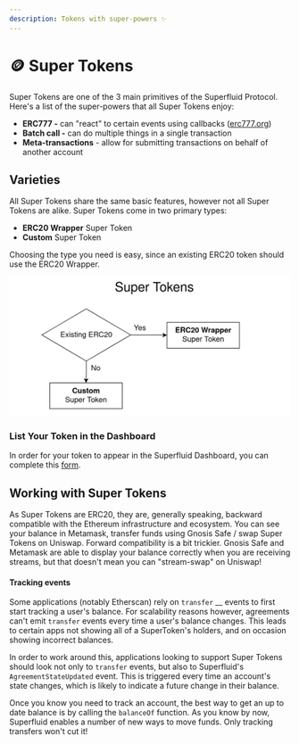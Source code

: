 ```yaml
---
description: Tokens with super-powers ✨
---
```


# 🪙 Super Tokens

Super Tokens are one of the 3 main primitives of the Superfluid Protocol. Here's a list of the super-powers that all Super Tokens enjoy:

* **ERC777 -** can "react" to certain events using callbacks ([erc777.org](https://www.erc777.org))
* **Batch call -** can do multiple things in a single transaction
* **Meta-transactions** - allow for submitting transactions on behalf of another account

## Varieties

All Super Tokens share the same basic features, however not all Super Tokens are alike. Super Tokens come in two primary types:

* **ERC20 Wrapper** Super Token
* **Custom** Super Token

Choosing the type you need is easy, since an existing ERC20 token should use the ERC20 Wrapper.

![](<../../.gitbook/assets/image (26).png>)

### List Your Token in the Dashboard

In order for your token to appear in the Superfluid Dashboard, you can complete this [form](https://www.notion.so/Add-New-Tokens-to-Superfluid-8464f8c116c24cd6a0c5cb4f4174bb2d).

## Working with Super Tokens

As Super Tokens are ERC20, they are, generally speaking, backward compatible with the Ethereum infrastructure and ecosystem. You can see your balance in Metamask, transfer funds using Gnosis Safe / swap Super Tokens on Uniswap. Forward compatibility is a bit trickier. Gnosis Safe and Metamask are able to display your balance correctly when you are receiving streams, but that doesn't mean you can "stream-swap" on Uniswap!

#### Tracking events

Some applications (notably Etherscan) rely on `transfer` \_\_ events to first start tracking a user's balance. For scalability reasons however, agreements can't emit `transfer` events every time a user's balance changes. This leads to certain apps not showing all of a SuperToken's holders, and on occasion showing incorrect balances.

In order to work around this, applications looking to support Super Tokens should look not only to `transfer` events, but also to Superfluid's `AgreementStateUpdated` event. This is triggered every time an account's state changes, which is likely to indicate a future change in their balance.

Once you know you need to track an account, the best way to get an up to date balance is by calling the `balanceOf` function. As you know by now, Superfluid enables a number of new ways to move funds. Only tracking transfers won't cut it!
